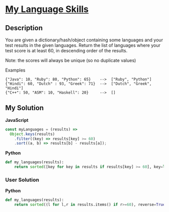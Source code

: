# [My Language Skills](https://www.codewars.com/kata/5b16490986b6d336c900007d)

## Description

You are given a dictionary/hash/object containing some languages and your test results in the given languages. Return the list of languages where your test score is at least 60, in descending order of the results.

Note: the scores will always be unique (so no duplicate values)

Examples

```
{"Java": 10, "Ruby": 80, "Python": 65}    -->  ["Ruby", "Python"]
{"Hindi": 60, "Dutch" : 93, "Greek": 71}  -->  ["Dutch", "Greek", "Hindi"]
{"C++": 50, "ASM": 10, "Haskell": 20}     -->  []
```

## My Solution

**JavaScript**

```js
const myLanguages = (results) =>
  Object.keys(results)
    .filter((key) => results[key] >= 60)
    .sort((a, b) => results[b] - results[a]);
```

**Python**

```py
def my_languages(results):
    return sorted([key for key in results if results[key] >= 60], key=lambda key: results[key], reverse=True)
```

### User Solution

**Python**

```py
def my_languages(results):
    return sorted((l for l,r in results.items() if r>=60), reverse=True, key=results.get)
```
